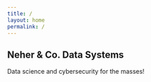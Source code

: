 ```yaml
---
title: /
layout: home
permalink: /
---
```


## Neher & Co. Data Systems
Data science and cybersecurity for the masses!
